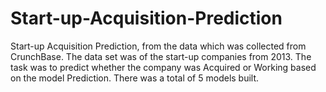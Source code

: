 # Start-up-Acquisition-Prediction
Start-up Acquisition Prediction, from the data which was collected from CrunchBase. The data set was of the start-up companies from 2013. The task was to predict whether the company was Acquired or Working based on the model Prediction. There was a total of 5 models built.
